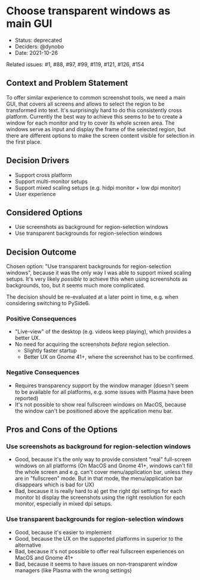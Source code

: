 # Choose transparent windows as main GUI

- Status: deprecated
- Deciders: @dynobo
- Date: 2021-10-26

Related issues: #1, #88, #97, #99, #119, #121, #126, #154

## Context and Problem Statement

To offer similar experience to common screenshot tools, we need a main GUI, that covers
all screens and allows to select the region to be transformed into text. It's
surprisingly hard to do this consistently cross platform. Currently the best way to
achieve this seems to be to create a window for each monitor and try to cover its whole
screen area. The windows serve as input and display the frame of the selected region,
but there are different options to make the screen content visible for selection in the
first place.

## Decision Drivers

- Support cross platform
- Support multi-monitor setups
- Support mixed scaling setups (e.g. hidpi monitor + low dpi monitor)
- User experience

## Considered Options

- Use screenshots as background for region-selection windows
- Use transparent backgrounds for region-selection windows

## Decision Outcome

Chosen option: "Use transparent backgrounds for region-selection windows", because it
was the only way I was able to support mixed scaling setups. It's very likely _possible_
to achieve this when using screenshots as backgrounds, too, but it seems much more
complicated.

The decision should be re-evaluated at a later point in time, e.g. when considering
switching to PySide6.

### Positive Consequences

- "Live-view" of the desktop (e.g. videos keep playing), which provides a better UX.
- No need for acquiring the screenshots _before_ region selection.
  - Slightly faster startup
  - Better UX on Gnome 41+, where the screenshot has to be confirmed.

### Negative Consequences

- Requires transparency support by the window manager (doesn't seem to be available for
  all platforms, e.g. some issues with Plasma have been reported)
- It's not possible to show real fullscreen windows on MacOS, because the window can't
  be positioned above the application menu bar.

## Pros and Cons of the Options

### Use screenshots as background for region-selection windows

- Good, because it's the only way to provide consistent "real" full-screen windows on
  all platforms (On MacOS and Gnome 41+, windows can't fill the whole screen and e.g.
  can't cover menu/application bar, unless they are in "fullscreen" mode. But in that
  mode, the menu/application bar disappears which is bad for UX)
- Bad, because it is really hard to a) get the right dpi settings for each monitor b)
  display the screenshots using the right resolution for each monitor, especially in
  mixed dpi setups.

### Use transparent backgrounds for region-selection windows

- Good, because it's easier to implement
- Good, because the UX on the supported platforms in superior to the alternative
- Bad, because it's not possible to offer real fullscreen experiences on MacOS and Gnome
  41+
- Bad, because it seems to have issues on non-transparent window managers (like Plasma
  with the wrong settings)
